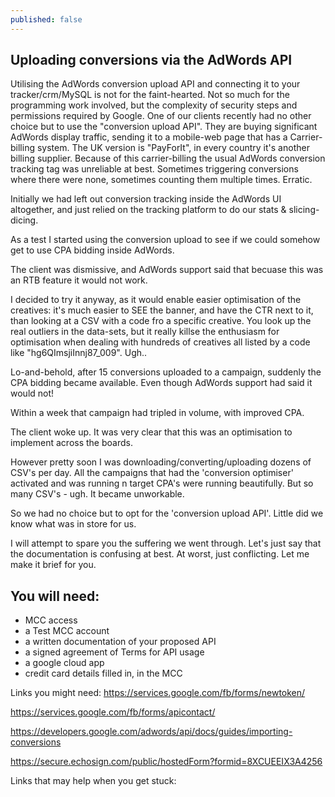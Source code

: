 ```yaml
---
published: false
---
```


## Uploading conversions via the AdWords API

Utilising the AdWords conversion upload API and connecting it to your tracker/crm/MySQL is not for the faint-hearted. Not so much for the programming work involved, but the complexity of security steps and permissions required by Google.
One of our clients recently had no other choice but to use the "conversion upload API". They are buying significant AdWords display traffic, sending it to a mobile-web page that has a Carrier-billing system. The UK version is "PayForIt", in every country it's another billing supplier.
Because of this carrier-billing the usual AdWords conversion tracking tag was unreliable at best. Sometimes triggering conversions where there were none, sometimes counting them multiple times. Erratic.

Initially we had left out conversion tracking inside the AdWords UI altogether, and just relied on the tracking platform to do our stats & slicing-dicing.

As a test I started using the conversion upload to see if we could somehow get to use  CPA bidding inside AdWords.

The client was dismissive, and AdWords support said that becuase this was an RTB feature it would not work.

I decided to try it anyway, as it would enable easier optimisation of the creatives: it's much easier to SEE the banner, and have the CTR next to it, than looking at a CSV with a code fro a specific creative. You look up the real outliers in the data-sets, but it really killse the enthusiasm for optimisation when dealing with hundreds of creatives all listed by a code like "hg6QImsjiInnj87_009".
Ugh..

Lo-and-behold, after 15 conversions uploaded to a campaign, suddenly the CPA bidding became available. Even though AdWords support had said it would not!

Within a week that campaign had tripled in volume, with improved CPA.

The client woke up.
It was very clear that this was an optimisation to implement across the boards.

However pretty soon I was downloading/converting/uploading dozens of CSV's per day. All the campaigns that had the 'conversion optimiser' activated and was running n target CPA's were running beautifully. But so many CSV's - ugh. It became unworkable. 

So we had no choice but to opt for the 'conversion upload API'.
Little did we know what was in store for us.

I will attempt to spare you the suffering we went through. Let's just say that the documentation is confusing at best. At worst, just conflicting. Let me make it brief for you.
## You will need:
+ MCC access
+ a Test MCC account
+ a written documentation of your proposed API
+ a signed agreement of Terms for API usage
+ a google cloud app
+ credit card details filled in, in the MCC

Links you might need:
https://services.google.com/fb/forms/newtoken/

https://services.google.com/fb/forms/apicontact/

https://developers.google.com/adwords/api/docs/guides/importing-conversions

https://secure.echosign.com/public/hostedForm?formid=8XCUEEIX3A4256

Links that may help when you get stuck:
